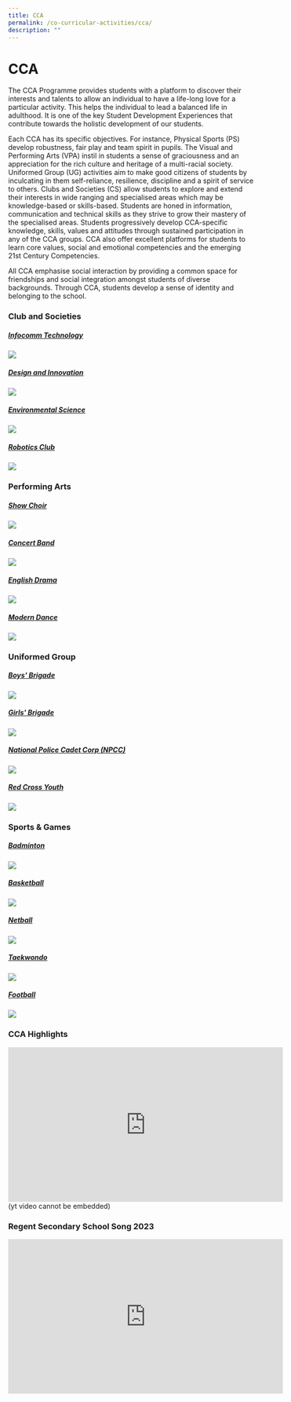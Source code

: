 ```yaml
---
title: CCA
permalink: /co-curricular-activities/cca/
description: ""
---
```

# **CCA**

The CCA Programme provides students with a platform to discover their interests and talents to allow an individual to have a life-long love for a particular activity. This helps the individual to lead a balanced life in adulthood. It is one of the key Student Development Experiences that contribute towards the holistic development of our students. 

Each CCA has its specific objectives. For instance, Physical Sports (PS) develop robustness, fair play and team spirit in pupils. The Visual and Performing Arts (VPA) instil in students a sense of graciousness and an appreciation for the rich culture and heritage of a multi-racial society. Uniformed Group (UG) activities aim to make good citizens of students by inculcating in them self-reliance, resilience, discipline and a spirit of service to others. Clubs and Societies (CS) allow students to explore and extend their interests in wide ranging and specialised areas which may be knowledge-based or skills-based. Students are honed in information, communication and technical skills as they strive to grow their mastery of the specialised areas. Students progressively develop CCA-specific knowledge, skills, values and attitudes through sustained participation in any of the CCA groups. CCA also offer excellent platforms for students to learn core values, social and emotional competencies and the emerging 21st Century Competencies. 

All CCA emphasise social interaction by providing a common space for friendships and social integration amongst students of diverse backgrounds. Through CCA, students develop a sense of identity and belonging to the school.

### Club and Societies

##### **[Infocomm Technology](/co-curricular-activities/Clubs-and-Societies/infocomm-technology/)**
![](/images/CCA/2022%20Infocomm%20Formal.jpg)

##### **[Design and Innovation](/co-curricular-activities/Clubs-and-Societies/design-and-innovation/)**
![](/images/CCA/2022%20Design%20n%20Innovation%20Formal.jpg)

##### **[Environmental Science ](/co-curricular-activities/Clubs-and-Societies/environmental-science/)**
![](/images/CCA/2022%20Environmental%20Science%20Formal.jpg)

##### **[Robotics Club](/co-curricular-activities/Clubs-and-Societies/robotics-club/)**
![](/images/CCA/2022%20Robotics%20Formal.jpg)


### Performing Arts

##### **[Show Choir](/co-curricular-activities/Performing-Arts/choir/)**
![](/images/CCA/2022%20Show%20Choir%20Formal.jpg)

##### **[Concert Band](/co-curricular-activities/Performing-Arts/concert-band/)**
![](/images/CCA/2022%20Concert%20Band%20Formal.jpg)

##### **[English Drama](/co-curricular-activities/Performing-Arts/english-drama/)**
![](/images/CCA/2022%20English%20Drama%20Formal.jpg)

##### **[Modern Dance](/co-curricular-activities/Performing-Arts/modern-dance/)**
![](/images/CCA/2022%20Modern%20Dance%20Formal.jpg)

### Uniformed Group

##### **[Boys' Brigade](/co-curricular-activities/Uniformed-Groups/boys-brigade/)**
![](/images/CCA/2022%20Boys%20Brigade%20Formal.jpg)

##### **[Girls' Brigade](/co-curricular-activities/Uniformed-Groups/girls-brigade/)**
![](/images/CCA/2022%20Girls%20Brigade%20Formal.jpg)

##### **[National Police Cadet Corp (NPCC)](/co-curricular-activities/Uniformed-Groups/npcc/)**
![](/images/CCA/2022%20NPCC%20Formal.jpg)

##### **[Red Cross Youth](/co-curricular-activities/red-cross/)**
![](/images/CCA/2022%20Red%20Cross%20Formal.jpg)

### Sports & Games

##### **[Badminton](/co-curricular-activities/Sports-and-Games/badminton/)**
![](/images/CCA/2022%20Badminton%20Formal.jpg)

##### **[Basketball](/co-curricular-activities/Sports-and-Games/basketball/)**
![](/images/CCA/2022%20Basketball%20Formal.jpg)

##### **[Netball](/co-curricular-activities/Sports-and-Games/netball/)**
![](/images/CCA/2022%20Netball%20Formal.jpg)

##### **[Taekwondo](/co-curricular-activities/Sports-and-Games/taekwondo/)**
![](/images/CCA/2022%20Taekwondo%20Formal.jpg)

##### **[Football](/co-curricular-activities/Sports-and-Games/football/)**
![](/images/CCA/2022%20Football%20Formal.jpg)

### CCA Highlights

<iframe width="560" height="315" src="https://www.youtube.com/embed/7qrqtHoB-aQ" title="YouTube video player" frameborder="0" allow="accelerometer; autoplay; clipboard-write; encrypted-media; gyroscope; picture-in-picture; web-share" allowfullscreen></iframe>
(yt video cannot be embedded)

### Regent Secondary School Song 2023
<iframe width="560" height="315" src="https://www.youtube.com/embed/rvKLjlGl1sg" title="YouTube video player" frameborder="0" allow="accelerometer; autoplay; clipboard-write; encrypted-media; gyroscope; picture-in-picture; web-share" allowfullscreen></iframe>

